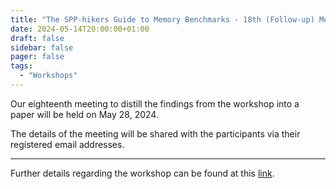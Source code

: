 ```yaml
---
title: "The SPP-hikers Guide to Memory Benchmarks - 18th (Follow-up) Meeting"
date: 2024-05-14T20:00:00+01:00
draft: false
sidebar: false
pager: false
tags:
  - "Workshops"
---
```


Our eighteenth meeting to distill the findings from the workshop into a paper will be held on May 28, 2024.

The details of the meeting will be shared with the participants via their registered email addresses.

---

Further details regarding the workshop can be found at this [link](/posts/mini-workshop_2023).
